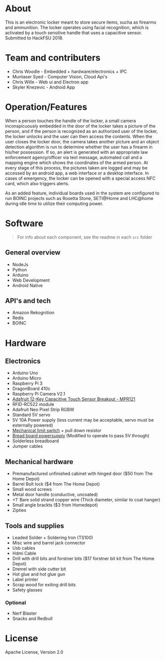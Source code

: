 # About

This is an electronic locker meant to store secure items, sucha as firearms and ammunition. The locker operates using facial recognition, which is activated by a touch sensitive handle that uses a capacitive sensor. Submitted to HackFSU 2018.

# Team and contributers

* Chris Woodle - Embedded + hardware/electronics + IPC
* Muntaser Syed - Computer Vision, Cloud Api's
* Chris Wille - Web ui and Electron app
* Skyler Knezevic - Android App

# Operation/Features

 When a person touches the handle of the locker, a small camera inconspicuously embedded in the door of the locker takes a picture of the person, and if the person is recognized as an authorized user of the locker, the locker unlocks and the user can then access the contents. When the user closes the locker door, the camera takes another picture and an object detection algorithm is run to determine whether the user has a firearm in his/her possession. If so, an alert is generated with an appropriate law enforcement agency/officer via text message, automated call and a mapping engine which shows the coordinates of the armed person. At every stage of this process, the pictures taken are logged and may be accessed by an android app, a web interface or a desktop interface. In cases of emergency, the locker can be opened with a special access NFC card, which also triggers alerts. 
 
 As an added feature, individual boards used in the system are configured to run BOINC projects such as Rosetta Stone, SETI@Home and LHC@home during idle time to utilize their computing power. 

# Software 

> For info about each component, see the readme in each `src` folder

## General overview

* NodeJs
* Python
* Arduino
* Web Development
* Android Native

## API's and tech

* Amazon Rekognition
* Redis
* BOINC

# Hardware

## Electronics
* Arduino Uno
* Arduino Micro
* Raspberry Pi 3
* DragonBoard 410c
* Raspberry Pi Camera V2.1
* [Adafruit 12-Key Capacitive Touch Sensor Breakout - MPR121](https://www.adafruit.com/product/1982)
* RFID-RC522 module
* Adafruit Neo Pixel Strip RGBW
* Standard 5V servo
* 5V 10A Power supply (less current may be acceptable, servo must be externally powered)
* [Mechanical limit switch](https://www.amazon.com/Cylewet-V-156-1C25-Momentary-Arduino-CYT1046/dp/B06WRN7FQB/ref=pd_sim_328_6?_encoding=UTF8&pd_rd_i=B06WRN7FQB&pd_rd_r=8K1SJ0T8BE8SWR0357ZS&pd_rd_w=7nupS&pd_rd_wg=myJ3e&psc=1&refRID=8K1SJ0T8BE8SWR0357ZS) + pull down resistor
* [Bread board powersupply](https://www.amazon.com/UCEC-Breadboard-Supply-Arduino-Solderless/dp/B01ELAGIO6/ref=sr_1_2_sspa?s=electronics&ie=UTF8&qid=1520400051&sr=1-2-spons&keywords=breadboard+power&psc=1) (Modified to operate to pass 5V through)
* Solderless breadboard
* Jumper cables

## Mechanical hardware

* Premanufactured unfinished cabinet with hinged door ($50 from The Home Depot)
* Barrel Bolt lock ($4 from The Home Depot)
* Small wood screws
* Metal door handle (conductive, uncoated)
* <1' Bare solid strand copper wire (Thick diameter, similar to coat hanger)
* Small angle brackts ($3 from Homedepot)
* Zipties

## Tools and supplies

* Leaded Solder + Soldering Iron (TS100)
* Misc wire and barrel jack connector
* Usb cables 
* Hdmi Cable
 * Drill with drill bits and forstner bits ($17 forstner bit kit from The Home Depot)
* Dremel with side cutter bit
* Hot glue and hot glue gun
* Label printer
* Scrap wood for exiting drill bits
* Safety glasses

### Optional

* Nerf Blaster
* Snacks and Redbull

# License

Apache License, Version 2.0